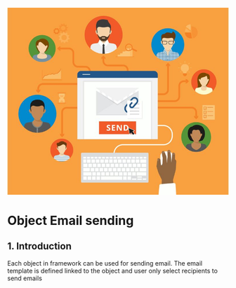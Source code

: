 ![](img/sendingemail-banner.jpg)
# Object Email sending

## 1. Introduction

Each object in framework can be used for sending email. The email template is defined linked to the object and user only select recipients to send emails

